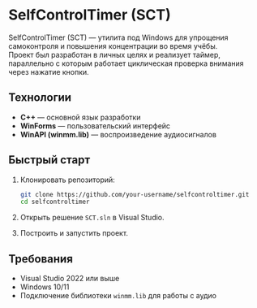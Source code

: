 # SelfControlTimer (SCT)

SelfControlTimer (SCT) — утилита под Windows для упрощения самоконтроля и повышения концентрации во время учёбы.  
Проект был разработан в личных целях и реализует таймер, параллельно с которым работает циклическая проверка внимания через нажатие кнопки.

## Технологии

- **C++** — основной язык разработки
- **WinForms** — пользовательский интерфейс
- **WinAPI (winmm.lib)** — воспроизведение аудиосигналов

## Быстрый старт

1. Клонировать репозиторий:

    ```bash
    git clone https://github.com/your-username/selfcontroltimer.git
    cd selfcontroltimer
    ```

2. Открыть решение `SCT.sln` в Visual Studio.

3. Построить и запустить проект.

## Требования

- Visual Studio 2022 или выше
- Windows 10/11
- Подключение библиотеки `winmm.lib` для работы с аудио

